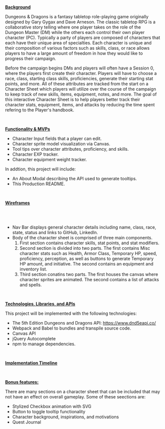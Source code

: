**<ins>Background</ins>**

Dungeons & Dragons is a fantasy tabletop role-playing game originally designed by Gary Gygax and Dave Arneson. The classic tabletop RPG is a collaborative story telling where one player takes on the role of the Dungeon Master (DM) while the others each control their own player character (PC). Typically a party of players are composed of characters that each have their unique area of specialties. Each character is unique and their composition of various factors such as skills, class, or race allows players to have a large amount of freedom in how they would like to progress their campaign. 

Before the campaign begins DMs and players will often have a Session 0, where the players first create their character. Players will have to choose a race, class, starting class skills, proficiencies, generate their starting stat points, and more. All of these attributes are tracked from the start on a Character Sheet which players will utilize over the course of the campaign to keep track of new skills, items, equipment, notes, and more. The goal of this interactive Character Sheet is to help players better track their character stats, equipment, items, and attacks by reducing the time spent refering to the Player's handbook.

<br>

**<ins>Functionality & MVPs</ins>**

- Character Input fields that a player can edit.
- Character sprite model visualization via Canvas.
- Tool tips over character attributes, proficiency, and skills.
- Character EXP tracker.
- Character equipment weight tracker.

In addtion, this project will include: 
- An About Modal describing the API used to generate tooltips.
- This Production README.

<br>

**<ins>Wireframes</ins>**

<br>



<br>

- Nav Bar displays general character details including name, class, race, state, status and links to GitHub, LinkedIn.
- Body of the character sheet is comprised of three main components. 
    1. First section contains character skills, stat points, and stat modifiers.
    2. Second section is divided into two parts. The first contains Misc character stats such as Health, Armor Class, Temporary HP, speed, proficiency, perception, as well as buttons to generate Temporary HP amount, and initiative. The second contains an equipment and inventory list.
    3. Third section conatins two parts. The first houses the canvas where character sprites are animated. The second contains a list of attacks and spells.

<br>

**<ins>Technologies, Libraries, and APIs</ins>**

This project will be implemented with the following technologies:
- The 5th Edition Dungeons and Dragons API: https://www.dnd5eapi.co/
- Webpack and Babel to bundles and transpile source code.
- Canvas API
- jQuery Autocomplete 
- npm to manage dependencies. 

<br>

**<ins>Implementation Timeline</ins>**



<br>

**<ins>Bonus features:</ins>**

There are many sections on a character sheet that can be included that may not have an effect on overall gameplay. Some of these seections are: 

- Stylized Checkbox animation with SVG
- Button to toggle tooltip functionality
- Character background, inspirations, and motivations
- Quest Journal

